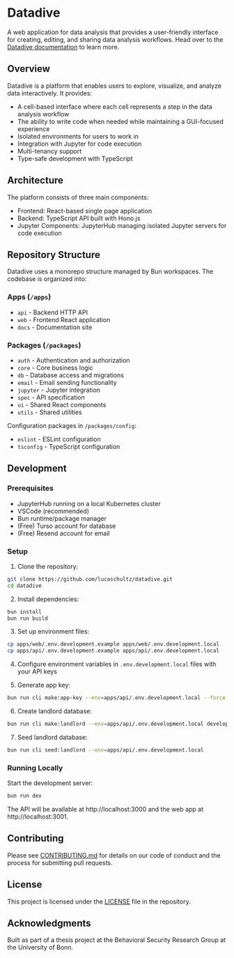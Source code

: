 # Datadive

A web application for data analysis that provides a user-friendly interface for creating, editing, and sharing data analysis workflows. Head over to the [Datadive documentation](https://docs.datadive.app) to learn more.

## Overview

Datadive is a platform that enables users to explore, visualize, and analyze data interactively. It provides:

- A cell-based interface where each cell represents a step in the data analysis workflow
- The ability to write code when needed while maintaining a GUI-focused experience
- Isolated environments for users to work in
- Integration with Jupyter for code execution
- Multi-tenancy support
- Type-safe development with TypeScript

## Architecture

The platform consists of three main components:

- Frontend: React-based single page application
- Backend: TypeScript API built with Hono.js
- Jupyter Components: JupyterHub managing isolated Jupyter servers for code execution

## Repository Structure

Datadive uses a monorepo structure managed by Bun workspaces. The codebase is organized into:

### Apps (`/apps`)

- `api` - Backend HTTP API
- `web` - Frontend React application
- `docs` - Documentation site

### Packages (`/packages`)

- `auth` - Authentication and authorization
- `core` - Core business logic
- `db` - Database access and migrations
- `email` - Email sending functionality
- `jupyter` - Jupyter integration
- `spec` - API specification
- `ui` - Shared React components
- `utils` - Shared utilities

Configuration packages in `/packages/config`:

- `eslint` - ESLint configuration
- `tsconfig` - TypeScript configuration

## Development

### Prerequisites

- JupyterHub running on a local Kubernetes cluster
- VSCode (recommended)
- Bun runtime/package manager
- (Free) Turso account for database
- (Free) Resend account for email

### Setup

1. Clone the repository:

```bash
git clone https://github.com/lucaschultz/datadive.git
cd datadive
```

2. Install dependencies:

```bash
bun install
bun run build
```

3. Set up environment files:

```bash
cp apps/web/.env.development.example apps/web/.env.development.local
cp apps/api/.env.development.example apps/api/.env.development.local
```

4. Configure environment variables in `.env.development.local` files with your API keys

5. Generate app key:

```bash
bun run cli make:app-key --env=apps/api/.env.development.local --force
```

6. Create landlord database:

```bash
bun run cli make:landlord --env=apps/api/.env.development.local development
```

7. Seed landlord database:

```bash
bun run cli seed:landlord --env=apps/api/.env.development.local
```

### Running Locally

Start the development server:

```bash
bun run dev
```

The API will be available at http://localhost:3000 and the web app at http://localhost:3001.

## Contributing

Please see [CONTRIBUTING.md](CONTRIBUTING.md) for details on our code of conduct and the process for submitting pull requests.

## License

This project is licensed under the [LICENSE](LICENSE) file in the repository.

## Acknowledgments

Built as part of a thesis project at the Behavioral Security Research Group at the University of Bonn.
